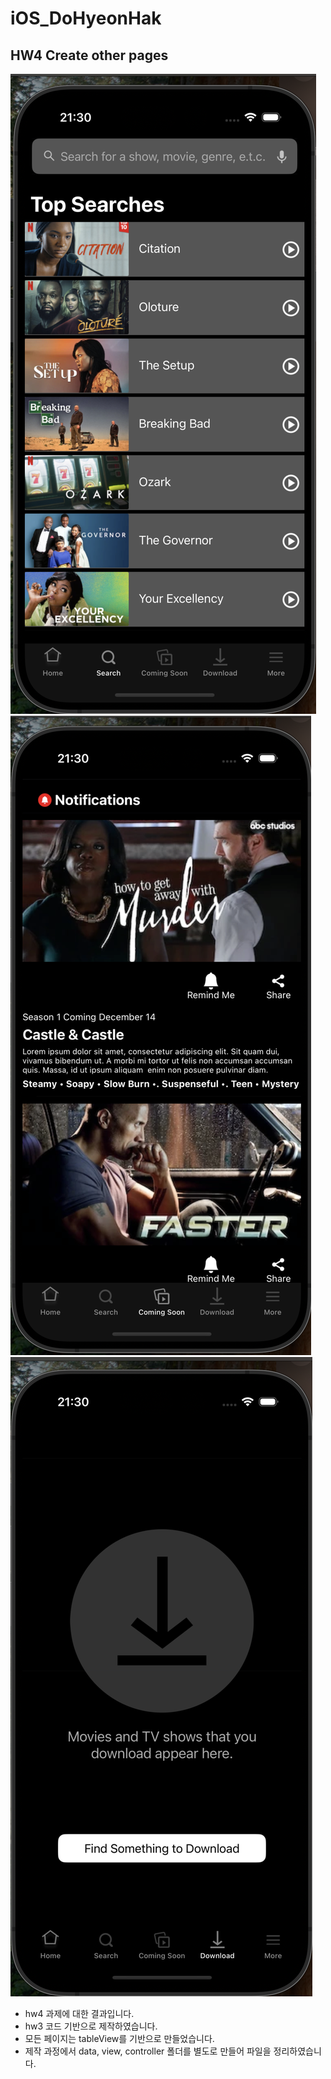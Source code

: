 # iOS_DoHyeonHak


## HW4 Create other pages

<img src = "https://github.com/4th-PARD-iOS-PART/iOS_DoHyeonHak/blob/main/4th_hw_HyeonhakDo/hw4-1.png">

<img src = "https://github.com/4th-PARD-iOS-PART/iOS_DoHyeonHak/blob/main/4th_hw_HyeonhakDo/hw4-2.png">

<img src = "https://github.com/4th-PARD-iOS-PART/iOS_DoHyeonHak/blob/main/4th_hw_HyeonhakDo/hw4-3.png">

- hw4 과제에 대한 결과입니다.
- hw3 코드 기반으로 제작하였습니다.
- 모든 페이지는 tableView를 기반으로 만들었습니다.
- 제작 과정에서 data, view, controller 폴더를 별도로 만들어 파일을 정리하였습니다.
